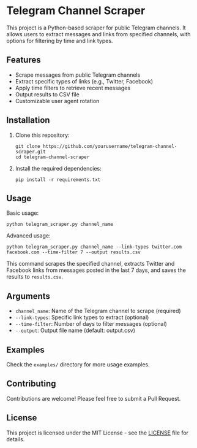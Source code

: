 # Telegram Channel Scraper

This project is a Python-based scraper for public Telegram channels. It allows users to extract messages and links from specified channels, with options for filtering by time and link types.

## Features

- Scrape messages from public Telegram channels
- Extract specific types of links (e.g., Twitter, Facebook)
- Apply time filters to retrieve recent messages
- Output results to CSV file
- Customizable user agent rotation

## Installation

1. Clone this repository:
   ```
   git clone https://github.com/yourusername/telegram-channel-scraper.git
   cd telegram-channel-scraper
   ```

2. Install the required dependencies:
   ```
   pip install -r requirements.txt
   ```

## Usage

Basic usage:

```
python telegram_scraper.py channel_name
```

Advanced usage:

```
python telegram_scraper.py channel_name --link-types twitter.com facebook.com --time-filter 7 --output results.csv
```

This command scrapes the specified channel, extracts Twitter and Facebook links from messages posted in the last 7 days, and saves the results to `results.csv`.

## Arguments

- `channel_name`: Name of the Telegram channel to scrape (required)
- `--link-types`: Specific link types to extract (optional)
- `--time-filter`: Number of days to filter messages (optional)
- `--output`: Output file name (default: output.csv)

## Examples

Check the `examples/` directory for more usage examples.

## Contributing

Contributions are welcome! Please feel free to submit a Pull Request.

## License

This project is licensed under the MIT License - see the [LICENSE](LICENSE) file for details.